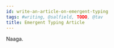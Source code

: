 ```yaml
---
id: write-an-article-on-emergent-typing
tags: #writing, @salfield, TODO, @tav
title: Emergent Typing Article
---
```


Naaga.
